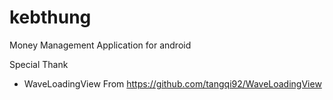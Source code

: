 # kebthung
Money Management Application for android

Special Thank
- WaveLoadingView From https://github.com/tangqi92/WaveLoadingView
